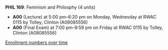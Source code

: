 **PHIL 169**: Feminism and Philosphy (4 units)

- **A00** (Lecture) at 5:00 pm–6:20 pm on Monday, Wednesday at RWAC 0115 by Tolley, Clinton (A08085556)
- **A00** (Final Exam) at 7:00 pm–9:59 pm on Friday at RWAC 0115 by Tolley, Clinton (A08085556)

[Enrollment numbers over time](./PHIL169.tsv)
